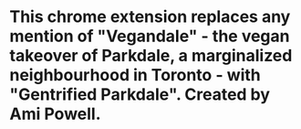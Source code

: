 # This chrome extension replaces any mention of "Vegandale" - the vegan takeover of Parkdale, a marginalized neighbourhood in Toronto - with "Gentrified Parkdale". Created by Ami Powell.